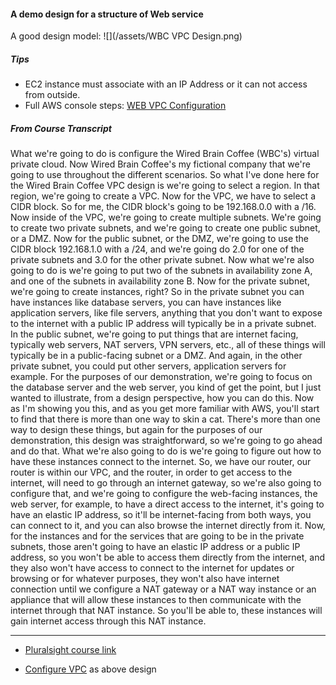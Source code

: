 #### A demo design for a structure of Web service 
A good design model: 
![](/assets/WBC VPC Design.png)

##### Tips
* EC2 instance must associate with an IP Address or it can not access from outside.
* Full AWS console steps: [WEB VPC Configuration](https://app.pluralsight.com/player?course=aws-certified-solutions-architect-associate&author=elias-khnaser&name=aws-certified-solutions-architect-associate-m2&clip=5&mode=live)

##### From Course Transcript
 What we're going to do is configure the Wired Brain Coffee (WBC's) virtual private cloud. Now Wired Brain Coffee's my fictional company that we're going to use throughout the different scenarios. So what I've done here for the Wired Brain Coffee VPC design is we're going to select a region. In that region, we're going to create a VPC. Now for the VPC, we have to select a CIDR block. So for me, the CIDR block's going to be 192.168.0.0 with a /16. Now inside of the VPC, we're going to create multiple subnets. We're going to create two private subnets, and we're going to create one public subnet, or a DMZ. Now for the public subnet, or the DMZ, we're going to use the CIDR block 192.168.1.0 with a /24, and we're going do 2.0 for one of the private subnets and 3.0 for the other private subnet. Now what we're also going to do is we're going to put two of the subnets in availability zone A, and one of the subnets in availability zone B. Now for the private subnet, we're going to create instances, right? So in the private subnet you can have instances like database servers, you can have instances like application servers, like file servers, anything that you don't want to expose to the internet with a public IP address will typically be in a private subnet. In the public subnet, we're going to put things that are internet facing, typically web servers, NAT servers, VPN servers, etc., all of these things will typically be in a public-facing subnet or a DMZ. And again, in the other private subnet, you could put other servers, application servers for example. For the purposes of our demonstration, we're going to focus on the database server and the web server, you kind of get the point, but I just wanted to illustrate, from a design perspective, how you can do this. Now as I'm showing you this, and as you get more familiar with AWS, you'll start to find that there is more than one way to skin a cat. There's more than one way to design these things, but again for the purposes of our demonstration, this design was straightforward, so we're going to go ahead and do that. What we're also going to do is we're going to figure out how to have these instances connect to the internet. So, we have our router, our router is within our VPC, and the router, in order to get access to the internet, will need to go through an internet gateway, so we're also going to configure that, and we're going to configure the web-facing instances, the web server, for example, to have a direct access to the internet, it's going to have an elastic IP address, so it'll be internet-facing from both ways, you can connect to it, and you can also browse the internet directly from it. Now, for the instances and for the services that are going to be in the private subnets, those aren't going to have an elastic IP address or a public IP address, so you won't be able to access them directly from the internet, and they also won't have access to connect to the internet for updates or browsing or for whatever purposes, they won't also have internet connection until we configure a NAT gateway or a NAT way instance or an appliance that will allow these instances to then communicate with the internet through that NAT instance. So you'll be able to, these instances will gain internet access through this NAT instance. 

---

* [Pluralsight course link](https://app.pluralsight.com/player?course=aws-certified-solutions-architect-associate&author=elias-khnaser&name=aws-certified-solutions-architect-associate-m2&clip=4&mode=live&start=7.746127&noteid=8c787a8d-f92f-46f2-a14b-dd2113da410a)

* [Configure VPC](https://app.pluralsight.com/player?course=aws-certified-solutions-architect-associate&author=elias-khnaser&name=aws-certified-solutions-architect-associate-m2&clip=5&mode=live) as above design

